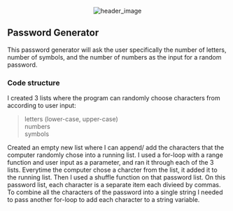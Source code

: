 <p align="center">
  <img src="" alt="header_image"/>
</p>

<h2>Password Generator</h2>

This password generator will ask the user specifically the number of letters, number of symbols, and the number of numbers as the input for a random password. 

<h3>Code structure</h3>

I created 3 lists where the program can randomly choose characters from according to user input:
>letters (lower-case, upper-case)</br>
>numbers</br>
>symbols</br>

Created an empty new list where I can append/ add the characters that the computer randomly chose into a running list. I used a for-loop with a range function and user input as a parameter, and ran it through each of the 3 lists. Everytime the computer chose a charcter from the list, it added it to the running list. Then I used a shuffle function on that password list. On this password list, each character is a separate item each divieed by commas. To combine all the characters of the password into a single string I needed to pass another for-loop to add each character to a string variable. 

